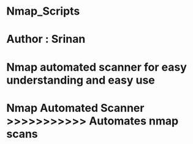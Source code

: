 # Nmap_Scripts
# Author : Srinan
# Nmap automated scanner for easy understanding and easy use
# Nmap Automated Scanner >>>>>>>>>>> Automates nmap scans
